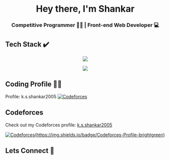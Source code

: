 <h1 align="center">Hey there, I'm Shankar</h1>
<h3 align="center">Competitive Programmer 👨‍💻 | Front-end Web Developer 💻</h3>

## Tech Stack ✔️
<div align="center">
  <p align="center">
    <a href="https://skillicons.dev">
      <img src="https://skillicons.dev/icons?i=python,c,java" />
    </a>
  </p>
  
  <p align="center">
    <a href="https://skillicons.dev">
      <img src="https://skillicons.dev/icons?i=html,css,js" />
    </a>
  </p>
</div>

## Coding Profile 👨‍💻
Profile: k.s.shankar2005 
[![Codeforces](https://codeforces-readme-stats.vercel.app/api/badge?username=k.s.shankar2005)](https://codeforces.com/profile/k.s.shankar2005)

## Codeforces

Check out my Codeforces profile: [k.s.shankar2005](https://codeforces.com/profile/k.s.shankar2005)

[![Codeforces](https://codeforces-readme-stats.vercel.app/api/badge?username=k.s.shankar2005)(https://img.shields.io/badge/Codeforces-Profile-brightgreen)](https://codeforces.com/profile/k.s.shankar2005)


## Lets Connect 🤝

<!--
**Shankar20052005/Shankar20052005** is a ✨ _special_ ✨ repository because its `README.md` (this file) appears on your GitHub profile.

Here are some ideas to get you started:

- 🔭 I’m currently working on ...
- 🌱 I’m currently learning ...
- 👯 I’m looking to collaborate on ...
- 🤔 I’m looking for help with ...
- 💬 Ask me about ...
- 📫 How to reach me: ...
- 😄 Pronouns: ...
- ⚡ Fun fact: ...
-->

